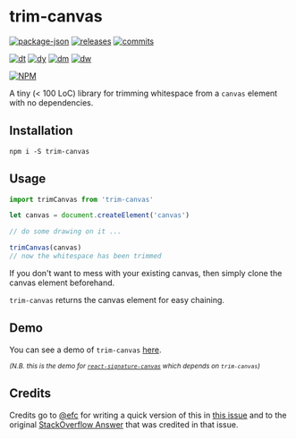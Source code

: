 # trim-canvas

[![package-json](https://img.shields.io/github/package-json/v/agilgur5/trim-canvas.svg)](https://npmjs.org/package/trim-canvas)
[![releases](https://img.shields.io/github/release/agilgur5/trim-canvas.svg)](https://github.com/agilgur5/trim-canvas/releases)
[![commits](https://img.shields.io/github/commits-since/agilgur5/trim-canvas/latest.svg)](https://github.com/agilgur5/trim-canvas/commits/master)

[![dt](https://img.shields.io/npm/dt/trim-canvas.svg)](https://npmjs.org/package/trim-canvas)
[![dy](https://img.shields.io/npm/dy/trim-canvas.svg)](https://npmjs.org/package/trim-canvas)
[![dm](https://img.shields.io/npm/dm/trim-canvas.svg)](https://npmjs.org/package/trim-canvas)
[![dw](https://img.shields.io/npm/dw/trim-canvas.svg)](https://npmjs.org/package/trim-canvas)

[![NPM](https://nodei.co/npm/trim-canvas.png?downloads=true&downloadRank=true&stars=true)](https://npmjs.org/package/trim-canvas)

A tiny (< 100 LoC) library for trimming whitespace from a `canvas` element with no dependencies.

## Installation

`npm i -S trim-canvas`

## Usage

```javascript
import trimCanvas from 'trim-canvas'

let canvas = document.createElement('canvas')

// do some drawing on it ...

trimCanvas(canvas)
// now the whitespace has been trimmed
```

If you don't want to mess with your existing canvas, then simply clone the canvas element beforehand.

`trim-canvas` returns the canvas element for easy chaining.

## Demo

You can see a demo of `trim-canvas` [here](https://agilgur5.github.io/react-signature-canvas/).

<small>*(N.B. this is the demo for [`react-signature-canvas`](https://github.com/agilgur5/react-signature-canvas) which depends on `trim-canvas`)*</small>

## Credits

Credits go to [@efc](https://github.com/efc) for writing a quick version of this in [this issue](https://github.com/szimek/signature_pad/issues/49#issue-29108215) and to the original [StackOverflow Answer](http://stackoverflow.com/a/12178531/3431180) that was credited in that issue.
